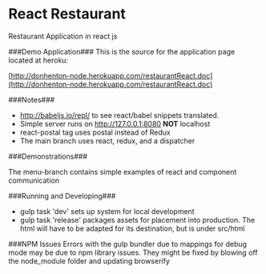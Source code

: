 # React Restaurant

Restaurant Application in react js


###Demo Application###
This is the source for the application page located at heroku:

[http://donhenton-node.herokuapp.com/restaurantReact.doc](http://donhenton-node.herokuapp.com/restaurantReact.doc)

###Notes###

* http://babeljs.io/repl/ to see react/babel snippets translated.
* Simple server runs on http://127.0.0.1:8080 **NOT** localhost
* react-postal tag uses postal instead of Redux
* The main branch uses react, redux, and a dispatcher
 

###Demonstrations###

The menu-branch contains simple examples of react and component communication


###Running and Developing###
* gulp task 'dev' sets up system for local development
* gulp task 'release' packages assets for placement into production. The html
will have to be adapted for its destination, but is under src/html
 

###NPM Issues
Errors with the gulp bundler due to mappings for debug mode may be due to npm library issues. They might be fixed by blowing off the node_module folder and updating browserify
